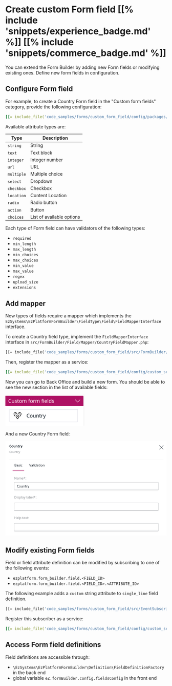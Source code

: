 # Create custom Form field [[% include 'snippets/experience_badge.md' %]] [[% include 'snippets/commerce_badge.md' %]]

You can extend the Form Builder by adding new Form fields or modifying existing ones.
Define new form fields in configuration.

## Configure Form field

For example, to create a Country Form field in the "Custom form fields" category,
provide the following configuration:

``` yaml
[[= include_file('code_samples/forms/custom_form_field/config/packages/form_builder.yaml') =]]
```

Available attribute types are:

|Type|Description|
|----|----|
|`string`|String|
|`text`|Text block|
|`integer`|Integer number|
|`url`|URL|
|`multiple`|Multiple choice|
|`select`|Dropdown|
|`checkbox`|Checkbox|
|`location`|Content Location|
|`radio`|Radio button|
|`action`|Button|
|`choices`|List of available options|

Each type of Form field can have validators of the following types:

- `required`
- `min_length`
- `max_length`
- `min_choices`
- `max_choices`
- `min_value`
- `max_value`
- `regex`
- `upload_size`
- `extensions`

## Add mapper

New types of fields require a mapper which implements the `EzSystems\EzPlatformFormBuilder\FieldType\Field\FieldMapperInterface` interface.

To create a Country field type, implement the `FieldMapperInterface` interface in `src/FormBuilder/Field/Mapper/CountryFieldMapper.php`:

``` php
[[= include_file('code_samples/forms/custom_form_field/src/FormBuilder/Field/Mapper/CountryFieldMapper.php') =]]
```

Then, register the mapper as a service:

``` yaml
[[= include_file('code_samples/forms/custom_form_field/config/custom_services.yaml', 0, 7) =]]
```

Now you can go to Back Office and build a new form.
You should be able to see the new section in the list of available fields:

![Custom form fields](../img/extending_form_builder_custom_form_fields.png)

And a new Country Form field:

![Country field](../img/extending_form_builder_country_field.png)

## Modify existing Form fields

Field or field attribute definition can be modified by subscribing to one of the following events:

- `ezplatform.form_builder.field.<FIELD_ID>`
- `ezplatform.form_builder.field.<FIELD_ID>.<ATTRIBUTE_ID>`

The following example adds a `custom` string attribute to `single_line` field definition.

``` php
[[= include_file('code_samples/forms/custom_form_field/src/EventSubscriber/FormFieldDefinitionSubscriber.php') =]]
```

Register this subscriber as a service:

``` yaml
[[= include_file('code_samples/forms/custom_form_field/config/custom_services.yaml', 0, 1) =]][[= include_file('code_samples/forms/custom_form_field/config/custom_services.yaml', 7, 11) =]]
```

## Access Form field definitions

Field definitions are accessible through:

- `\EzSystems\EzPlatformFormBuilder\Definition\FieldDefinitionFactory` in the back end
- global variable `eZ.formBuilder.config.fieldsConfig` in the front end

